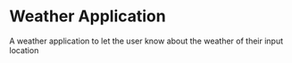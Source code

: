 # Weather Application 
A weather application to let the user know about the weather of their input location
